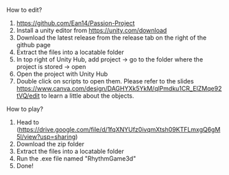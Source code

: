 How to edit?

1. https://github.com/Ean14/Passion-Project
2. Install a unity editor from https://unity.com/download
3. Download the latest release from the release tab on the right of the github page
4. Extract the files into a locatable folder
5. In top right of Unity Hub, add project -> go to the folder where the project is stored -> open
6. Open the project with Unity Hub
7. Double click on scripts to open them. Please refer to the slides https://www.canva.com/design/DAGHYXk5YkM/qlPmdku1CR_EIZMqe92tVQ/edit to learn a little about the objects.

How to play?

1. Head to (https://drive.google.com/file/d/1fqXNYUfz0ivqmXtsh09KTFLmxgQ6gM5l/view?usp=sharing)
3. Download the zip folder
4. Extract the files into a locatable folder
5. Run the .exe file named "RhythmGame3d"
6. Done!

